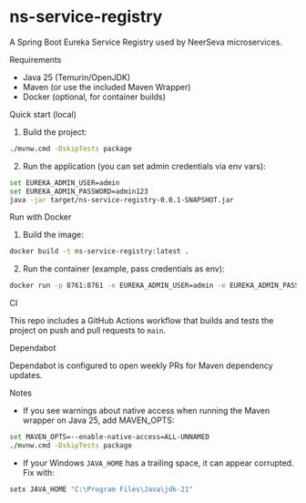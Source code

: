 # ns-service-registry

A Spring Boot Eureka Service Registry used by NeerSeva microservices.

Requirements
- Java 25 (Temurin/OpenJDK)
- Maven (or use the included Maven Wrapper)
- Docker (optional, for container builds)

Quick start (local)

1. Build the project:

```bash
./mvnw.cmd -DskipTests package
```

2. Run the application (you can set admin credentials via env vars):

```bash
set EUREKA_ADMIN_USER=admin
set EUREKA_ADMIN_PASSWORD=admin123
java -jar target/ns-service-registry-0.0.1-SNAPSHOT.jar
```

Run with Docker

1. Build the image:

```bash
docker build -t ns-service-registry:latest .
```

2. Run the container (example, pass credentials as env):

```bash
docker run -p 8761:8761 -e EUREKA_ADMIN_USER=admin -e EUREKA_ADMIN_PASSWORD=admin123 ns-service-registry:latest
```

CI

This repo includes a GitHub Actions workflow that builds and tests the project on push and pull requests to `main`.

Dependabot

Dependabot is configured to open weekly PRs for Maven dependency updates.

Notes
- If you see warnings about native access when running the Maven wrapper on Java 25, add MAVEN_OPTS:

```bash
set MAVEN_OPTS=--enable-native-access=ALL-UNNAMED
./mvnw.cmd -DskipTests package
```

- If your Windows `JAVA_HOME` has a trailing space, it can appear corrupted. Fix with:

```bash
setx JAVA_HOME "C:\Program Files\Java\jdk-21"
```
